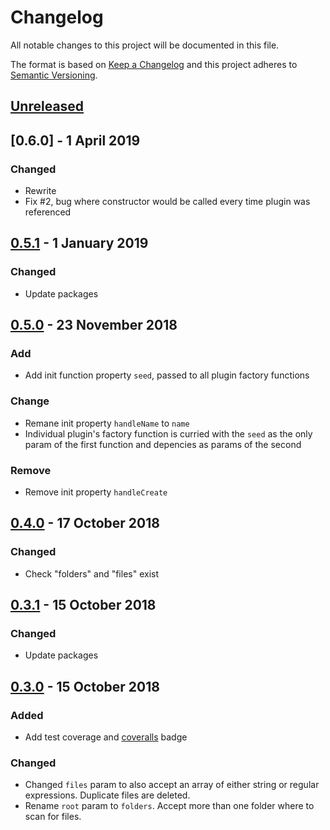 <!-- markdownlint-disable no-duplicate-header line-length -->

# Changelog

All notable changes to this project will be documented in this file.

The format is based on [Keep a Changelog](http://keepachangelog.com/en/1.0.0/)
and this project adheres to [Semantic Versioning](http://semver.org/spec/v2.0.0.html).

## [Unreleased]

## [0.6.0] - 1 April 2019

### Changed

* Rewrite
* Fix #2, bug where constructor would be called every time plugin was referenced

## [0.5.1] - 1 January 2019

### Changed

* Update packages

## [0.5.0] - 23 November 2018

### Add

* Add init function property `seed`, passed to all plugin factory functions

### Change

* Remane init property `handleName` to `name`
* Individual plugin's factory function is curried with the `seed` as the only param of the first function and depencies as params of the second

### Remove

* Remove init property `handleCreate`

## [0.4.0] - 17 October 2018

### Changed

* Check "folders" and "files" exist

## [0.3.1] - 15 October 2018

### Changed

* Update packages

## [0.3.0] - 15 October 2018

### Added

* Add test coverage and [coveralls](https://coveralls.io/github/asd14/pluginus) badge

### Changed

* Changed `files` param to also accept an array of either string or regular expressions. Duplicate files are deleted.
* Rename `root` param to `folders`. Accept more than one folder where to scan for files.

[Unreleased]: https://github.com/asd14/pluginus/compare/v0.6...HEAD

[0.6]: https://github.com/asd14/pluginus/compare/v0.5.1...v0.6
[0.5.1]: https://github.com/asd14/pluginus/compare/v0.5.0...v0.5.1
[0.5.0]: https://github.com/asd14/pluginus/compare/v0.4.0...v0.5.0
[0.4.0]: https://github.com/asd14/pluginus/compare/v0.3.1...v0.4.0
[0.3.1]: https://github.com/asd14/pluginus/compare/v0.3.0...v0.3.1
[0.3.0]: https://github.com/asd14/pluginus/compare/v0.3.0
